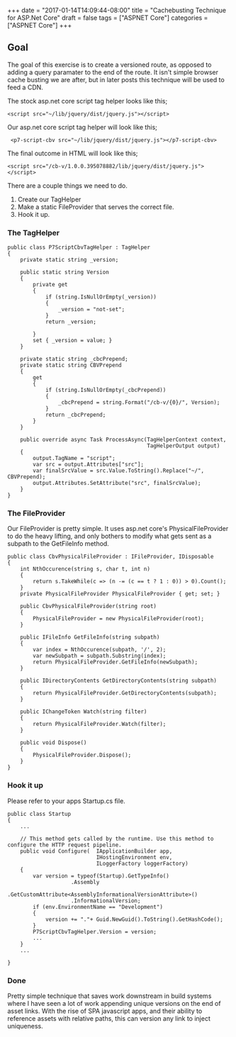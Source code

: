 +++
date = "2017-01-14T14:09:44-08:00"
title = "Cachebusting Technique for ASP.Net Core"
draft = false
tags = ["ASPNET Core"]
categories = ["ASPNET Core"]
+++

## Goal

The goal of this exercise is to create a versioned route, as opposed to adding a query paramater to the end of the route.
It isn't simple browser cache busting we are after, but in later posts this technique will be used to feed a CDN.

The stock asp.net core script tag helper looks like this;
```
<script src="~/lib/jquery/dist/jquery.js"></script>
```

Our asp.net core script tag helper will look like this;
```
 <p7-script-cbv src="~/lib/jquery/dist/jquery.js"></p7-script-cbv>
```

The final outcome in HTML will look like this;
```
<script src="/cb-v/1.0.0.395078882/lib/jquery/dist/jquery.js"></script>
```

There are a couple things we need to do.

1. Create our TagHelper
2. Make a static FileProvider that serves the correct file.
3. Hook it up.


### The TagHelper

```
public class P7ScriptCbvTagHelper : TagHelper
{
    private static string _version;

    public static string Version
    {
        private get
        {
            if (string.IsNullOrEmpty(_version))
            {
                _version = "not-set";
            }
            return _version;

        }
        set { _version = value; }
    }

    private static string _cbcPrepend;
    private static string CBVPrepend
    {
        get
        {
            if (string.IsNullOrEmpty(_cbcPrepend))
            {
                _cbcPrepend = string.Format("/cb-v/{0}/", Version);
            }
            return _cbcPrepend;
        }
    }

    public override async Task ProcessAsync(TagHelperContext context,
                                            TagHelperOutput output)
    {
        output.TagName = "script";
        var src = output.Attributes["src"];
        var finalSrcValue = src.Value.ToString().Replace("~/", CBVPrepend);
        output.Attributes.SetAttribute("src", finalSrcValue);
    }
}
```
### The FileProvider

Our FileProvider is pretty simple.  It uses asp.net core's PhysicalFileProvider to do the heavy lifting, and only bothers to modify what gets sent as a subpath to the GetFileInfo method.
```
public class CbvPhysicalFileProvider : IFileProvider, IDisposable
{
    int NthOccurence(string s, char t, int n)
    {
        return s.TakeWhile(c => (n -= (c == t ? 1 : 0)) > 0).Count();
    }
    private PhysicalFileProvider PhysicalFileProvider { get; set; }

    public CbvPhysicalFileProvider(string root)
    {
        PhysicalFileProvider = new PhysicalFileProvider(root);
    }

    public IFileInfo GetFileInfo(string subpath)
    {
        var index = NthOccurence(subpath, '/', 2);
        var newSubpath = subpath.Substring(index);
        return PhysicalFileProvider.GetFileInfo(newSubpath);
    }

    public IDirectoryContents GetDirectoryContents(string subpath)
    {
        return PhysicalFileProvider.GetDirectoryContents(subpath);
    }

    public IChangeToken Watch(string filter)
    {
        return PhysicalFileProvider.Watch(filter);
    }

    public void Dispose()
    {
        PhysicalFileProvider.Dispose();
    }
}
```
### Hook it up
Please refer to your apps Startup.cs file.

```
public class Startup
{
    ...

    // This method gets called by the runtime. Use this method to configure the HTTP request pipeline.
    public void Configure(  IApplicationBuilder app,
                            IHostingEnvironment env,
                            ILoggerFactory loggerFactory)
    {
        var version = typeof(Startup).GetTypeInfo()
                    .Assembly
                    .GetCustomAttribute<AssemblyInformationalVersionAttribute>()
                    .InformationalVersion;
        if (env.EnvironmentName == "Development")
        {
            version += "."+ Guid.NewGuid().ToString().GetHashCode();
        }
        P7ScriptCbvTagHelper.Version = version;
        ...
    }
    ...

}
```
### Done
Pretty simple technique that saves work downstream in build systems where I have seen a lot of work appending unique versions on the end of asset links.
With the rise of SPA javascript apps, and their ability to reference assets with relative paths, this can version any link to inject uniqueness.